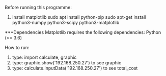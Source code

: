 Before running this programme:
1. install matplotlib
sudo apt install python-pip
sudo apt-get install python3-numpy python3-scipy python3-matplotlib

***Dependencies
Matplotlib requires the following dependencies:
Python (>= 3.6)

How to run:
1. type: import calculate, graphic
2. type: graphic.show('192.168.250.27') to see graphic
3. type: calculate.inputData('192.168.250.27') to see total_cost
